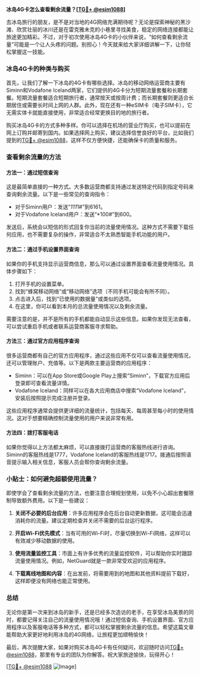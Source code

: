 **冰岛4G卡怎么查看剩余流量？[[TG💪+ @esim1088](https://t.me/s/esim1088)]**

去冰岛旅行的朋友，是不是对当地的4G网络充满期待呢？无论是探索神秘的黑沙滩、欣赏壮丽的冰川还是在雷克雅未克的小巷里寻找美食，稳定的网络连接都能让旅途更加精彩。不过，对于初次使用冰岛4G卡的小伙伴来说，“如何查看剩余流量”可能是一个让人头疼的问题。别担心！今天就来给大家详细讲解一下，让你轻松掌握这一技能。

### 冰岛4G卡的种类与购买

首先，让我们了解一下冰岛的4G卡有哪些选择。冰岛的移动网络运营商主要有Siminn和Vodafone Iceland两家，它们提供的4G卡分为短期流量套餐和长期套餐。短期流量套餐适合短期旅行者，通常按天或按周计费；而长期套餐则更适合长期居住或需要长时间上网的人群。此外，现在还有一种eSIM卡（电子SIM卡），它无需实体卡就能直接使用，非常适合经常更换目的地的旅行者。

购买冰岛4G卡的方式多种多样。你可以选择在机场的营业厅购买，也可以提前在网上订购并邮寄到国内。如果选择网上购买，建议选择信誉良好的平台，比如我们提到的[TG💪+ @esim1088](https://t.me/s/esim1088)，这样不仅方便快捷，还能确保卡的质量和服务。

### 查看剩余流量的方法

#### 方法一：通过短信查询

这是最简单直接的一种方式。大多数运营商都支持通过发送特定代码到指定号码来查询剩余流量。以下是一些常见的查询指令：

- 对于Siminn用户：发送“*111*1#”到6161。
- 对于Vodafone Iceland用户：发送“*100#”到600。

发送后，系统会以短信的形式回复你当前的流量使用情况。这种方式不需要下载任何应用，也不需要复杂的操作，非常适合不太熟悉智能手机功能的用户。

#### 方法二：通过手机设置界面查询

如果你的手机支持显示运营商信息，那么可以通过设置界面查看流量使用情况。具体步骤如下：

1. 打开手机的设置菜单。
2. 找到“蜂窝移动网络”或“移动网络”选项（不同手机可能会有所不同）。
3. 点击进入后，找到“已使用的数据量”或类似的选项。
4. 在这里，你可以看到本月的总流量使用情况以及剩余流量。

需要注意的是，并不是所有的手机都能自动显示这些信息。如果你发现无法查看，可以尝试重启手机或者联系运营商客服寻求帮助。

#### 方法三：通过官方应用程序查询

很多运营商都有自己的官方应用程序，通过这些应用不仅可以查看流量使用情况，还可以管理账户、充值等。以下是两款主要运营商的应用程序：

- Siminn：可以在App Store或Google Play上搜索“Siminn”，下载官方应用后登录即可查看流量详情。
- Vodafone Iceland：同样可以在各大应用商店中搜索“Vodafone Iceland”，安装后按照提示完成注册并登录。

这些应用程序通常会提供更详细的流量统计，包括每天、每周甚至每小时的使用情况。这对于想要精确控制流量使用的用户来说非常有用。

#### 方法四：拨打客服电话

如果你觉得以上方法都太麻烦，可以直接拨打运营商的客服热线进行咨询。Siminn的客服热线是1777，Vodafone Iceland的客服热线是1717。拨通后按照语音提示输入相关信息，客服人员会帮你查询剩余流量。

### 小贴士：如何避免超额使用流量？

即使学会了查看剩余流量的方法，也要注意合理规划使用，以免不小心超出套餐限制导致额外费用。以下是一些建议：

1. **关闭不必要的后台应用**：许多应用程序会在后台自动更新数据，这可能会迅速消耗你的流量。建议定期检查并关闭不需要的后台运行程序。
   
2. **开启Wi-Fi优先模式**：当有可用的Wi-Fi时，尽量切换到Wi-Fi网络，这样可以有效减少移动数据的使用。

3. **使用流量监控工具**：市面上有许多优秀的流量监控软件，可以帮助你实时跟踪流量使用情况。例如，NetGuard就是一款非常受欢迎的应用程序。

4. **下载离线地图和内容**：在出发前，将需要用到的地图和其他资料提前下载好，这样即便没有网络也能正常使用。

### 总结

无论你是第一次来到冰岛的新手，还是已经多次造访的老手，在享受冰岛美景的同时，都要记得关注自己的流量使用情况哦！通过短信查询、手机设置界面、官方应用程序以及客服电话等多种方式，都可以轻松掌握剩余流量的信息。希望这篇文章能帮助大家更好地利用冰岛的4G网络，让旅程更加顺畅愉快！

最后，再次提醒大家，如果对购买冰岛4G卡有任何疑问，欢迎随时访问[TG💪+ @esim1088](https://t.me/s/esim1088)，那里有专业的团队为你解答。祝大家旅途愉快，玩得开心！

[[TG💪+ @esim1088](https://t.me/s/esim1088) ![Image](https://i.postimg.cc/4NQfJmqS/Snipaste-2025-05-13-00-14-12.png)]